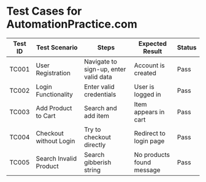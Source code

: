 # Test Cases for AutomationPractice.com

| Test ID | Test Scenario           | Steps | Expected Result | Status |
|---------|-------------------------|-------|------------------|--------|
| TC001   | User Registration       | Navigate to sign-up, enter valid data | Account is created | Pass |
| TC002   | Login Functionality     | Enter valid credentials | User is logged in | Pass |
| TC003   | Add Product to Cart     | Search and add item     | Item appears in cart | Pass |
| TC004   | Checkout without Login  | Try to checkout directly | Redirect to login page | Pass |
| TC005   | Search Invalid Product  | Search gibberish string | No products found message | Pass |

